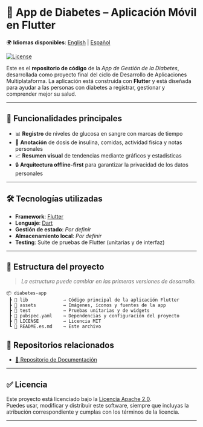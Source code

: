 # 💉 App de Diabetes – Aplicación Móvil en Flutter

🌍 **Idiomas disponibles**: [English](README.md) | [Español](README.es.md)

[![License](https://img.shields.io/badge/License-Apache%202.0-blue.svg)](LICENSE)

Este es el **repositorio de código** de la *App de Gestión de la Diabetes*, desarrollada como proyecto final del ciclo de Desarrollo de Aplicaciones Multiplataforma. La aplicación está construida con **Flutter** y está diseñada para ayudar a las personas con diabetes a registrar, gestionar y comprender mejor su salud.

---

## 🚀 Funcionalidades principales

- 📊 **Registro** de niveles de glucosa en sangre con marcas de tiempo  
- 📝 **Anotación** de dosis de insulina, comidas, actividad física y notas personales  
- 📈 **Resumen visual** de tendencias mediante gráficos y estadísticas  
- 🔒 **Arquitectura offline-first** para garantizar la privacidad de los datos personales  

---

## 🛠️ Tecnologías utilizadas

- **Framework**: [Flutter](https://flutter.dev/)  
- **Lenguaje**: [Dart](https://dart.dev/)  
- **Gestión de estado**: _Por definir_  
- **Almacenamiento local**: _Por definir_  
- **Testing**: Suite de pruebas de Flutter (unitarias y de interfaz)

---

## 📁 Estructura del proyecto

> _La estructura puede cambiar en las primeras versiones de desarrollo._

```plaintext
📦 diabetes-app
 ┣ 📂 lib             → Código principal de la aplicación Flutter
 ┣ 📂 assets          → Imágenes, íconos y fuentes de la app
 ┣ 📂 test            → Pruebas unitarias y de widgets
 ┣ 📜 pubspec.yaml    → Dependencias y configuración del proyecto
 ┣ 📜 LICENSE         → Licencia MIT
 ┗ 📜 README.es.md    → Este archivo
```

## 🔗 Repositorios relacionados

- [📘 Repositorio de Documentación](https://github.com/marcosplaza0/diabetes-app-docs)

---

## ✅ Licencia

Este proyecto está licenciado bajo la [Licencia Apache 2.0](https://www.apache.org/licenses/LICENSE-2.0).  
Puedes usar, modificar y distribuir este software, siempre que incluyas la atribución correspondiente y cumplas con los términos de la licencia.

---

